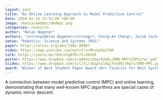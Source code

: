 ```yaml
---
layout: post
title: "An Online Learning Approach to Model Predictive Control"
date: 2019-02-24 15:52:09 +00:00
image: /media/dmdmpc/dmdmpc.png
categories: research
author: "Nolan Wagener"
authors: "<strong>Nolan Wagener</strong>*, Ching-An Cheng*, Jacob Sacks, Byron Boots"
venue: "Robotics: Science and Systems (RSS)"
paper: https://arxiv.org/abs/1902.08967
video: https://www.youtube.com/watch?v=MhuqiHo2t98
talk: https://youtu.be/tKSCn2gN7Ks?t=30438
poster: https://www.dropbox.com/s/a8kdzs2bgr82e8c/DMD-MPC%20Poster.pdf?dl=0
slides: https://www.dropbox.com/scl/fi/z6apto14gi7ot00j38w7u/DMD-MPC.pptx?dl=0&rlkey=n4lc42rnqeiqbqz74j2rvc0vc
award: "Winner of Best Student Paper Award <br> Finalist for Best Systems Paper Award"
---
```

A connection between model predictive control (MPC) and online learning, demonstrating that many well-known MPC algorithms are special cases of dynamic mirror descent.
